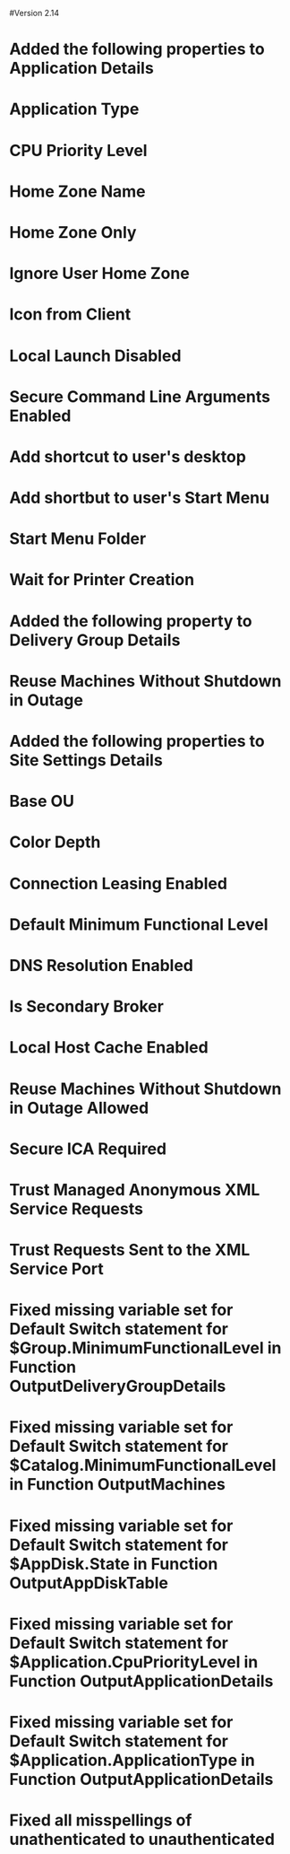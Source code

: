 #Version 2.14
#	Added the following properties to Application Details
#		Application Type
#		CPU Priority Level
#		Home Zone Name
#		Home Zone Only
#		Ignore User Home Zone
#		Icon from Client
#		Local Launch Disabled
#		Secure Command Line Arguments Enabled
#		Add shortcut to user's desktop
#		Add shortbut to user's Start Menu
#		Start Menu Folder
#		Wait for Printer Creation
#	Added the following property to Delivery Group Details
#		Reuse Machines Without Shutdown in Outage
#	Added the following properties to Site Settings Details
#		Base OU
#		Color Depth
#		Connection Leasing Enabled
#		Default Minimum Functional Level
#		DNS Resolution Enabled
#		Is Secondary Broker
#		Local Host Cache Enabled
#		Reuse Machines Without Shutdown in Outage Allowed
#		Secure ICA Required
#		Trust Managed Anonymous XML Service Requests
#		Trust Requests Sent to the XML Service Port
#	Fixed missing variable set for Default Switch statement for $Group.MinimumFunctionalLevel in Function OutputDeliveryGroupDetails 
#	Fixed missing variable set for Default Switch statement for $Catalog.MinimumFunctionalLevel in Function OutputMachines 
#	Fixed missing variable set for Default Switch statement for $AppDisk.State in Function OutputAppDiskTable 
#	Fixed missing variable set for Default Switch statement for $Application.CpuPriorityLevel in Function OutputApplicationDetails 
#	Fixed missing variable set for Default Switch statement for $Application.ApplicationType in Function OutputApplicationDetails 
#	Fixed all misspellings of unathenticated to unauthenticated
